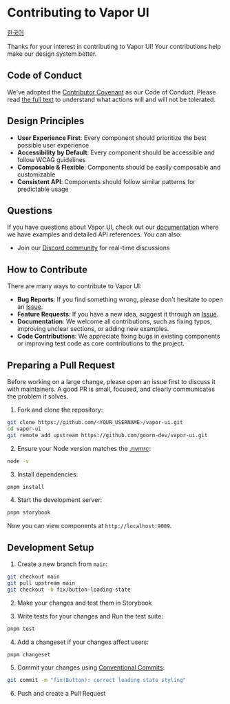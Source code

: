 # Contributing to Vapor UI

[한국어](CONTRIBUTING.ko.md)

Thanks for your interest in contributing to Vapor UI! Your contributions help make our design system better.

## Code of Conduct

We've adopted the [Contributor Covenant](https://www.contributor-covenant.org/) as our Code of Conduct. Please read [the full text](./CODE_OF_CONDUCT.md) to understand what actions will and will not be tolerated.

## Design Principles

- **User Experience First**: Every component should prioritize the best possible user experience
- **Accessibility by Default**: Every component should be accessible and follow WCAG guidelines
- **Composable & Flexible**: Components should be easily composable and customizable
- **Consistent API**: Components should follow similar patterns for predictable usage

## Questions

If you have questions about Vapor UI, check out our [documentation](https://vapor-ui.goorm.io) where we have examples and detailed API references. You can also:

- Join our [Discord community](https://discord.gg/PMqxs3xaHC) for real-time discussions

## How to Contribute

There are many ways to contribute to Vapor UI:

- **Bug Reports**: If you find something wrong, please don't hesitate to open an [Issue](https://github.com/goorm-dev/vapor-ui/issues).
- **Feature Requests**: If you have a new idea, suggest it through an [Issue](https://github.com/goorm-dev/vapor-ui/issues).
- **Documentation**: We welcome all contributions, such as fixing typos, improving unclear sections, or adding new examples.
- **Code Contributions**: We appreciate fixing bugs in existing components or improving test code as core contributions to the project.

## Preparing a Pull Request

Before working on a large change, please open an issue first to discuss it with maintainers. A good PR is small, focused, and clearly communicates the problem it solves.

1. Fork and clone the repository:

```bash
git clone https://github.com/<YOUR_USERNAME>/vapor-ui.git
cd vapor-ui
git remote add upstream https://github.com/goorm-dev/vapor-ui.git
```

2. Ensure your Node version matches the [.nvmrc](../.nvmrc):

```bash
node -v
```

3. Install dependencies:

```bash
pnpm install
```

4. Start the development server:

```bash
pnpm storybook
```

Now you can view components at `http://localhost:9009`.

## Development Setup

1. Create a new branch from `main`:

```bash
git checkout main
git pull upstream main
git checkout -b fix/button-loading-state
```

2. Make your changes and test them in Storybook

3. Write tests for your changes and Run the test suite:

```bash
pnpm test
```

4. Add a changeset if your changes affect users:

```bash
pnpm changeset
```

5. Commit your changes using [Conventional Commits](https://www.conventionalcommits.org/):

```bash
git commit -m "fix(Button): correct loading state styling"
```

6. Push and create a Pull Request
